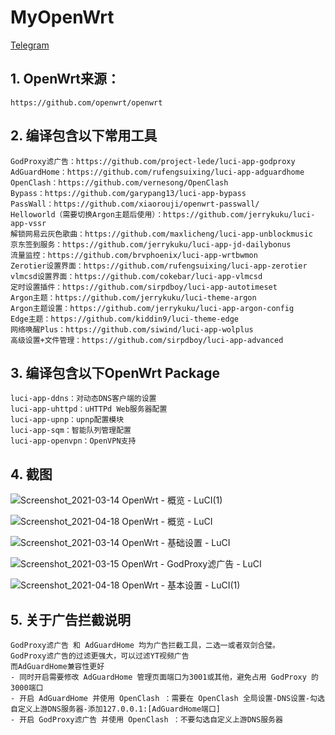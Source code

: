 # MyOpenWrt  
<a href="https://t.me/my_openwrt" target="_blank">Telegram</a>  
  
## 1. OpenWrt来源：  
    https://github.com/openwrt/openwrt  
      
## 2. 编译包含以下常用工具  
    GodProxy滤广告：https://github.com/project-lede/luci-app-godproxy  
    AdGuardHome：https://github.com/rufengsuixing/luci-app-adguardhome  
    OpenClash：https://github.com/vernesong/OpenClash  
    Bypass：https://github.com/garypang13/luci-app-bypass  
    PassWall：https://github.com/xiaorouji/openwrt-passwall/  
    Helloworld（需要切换Argon主题后使用）：https://github.com/jerrykuku/luci-app-vssr
    解锁网易云灰色歌曲：https://github.com/maxlicheng/luci-app-unblockmusic  
    京东签到服务：https://github.com/jerrykuku/luci-app-jd-dailybonus  
    流量监控：https://github.com/brvphoenix/luci-app-wrtbwmon  
    Zerotier设置界面：https://github.com/rufengsuixing/luci-app-zerotier  
    vlmcsd设置界面：https://github.com/cokebar/luci-app-vlmcsd  
    定时设置插件：https://github.com/sirpdboy/luci-app-autotimeset
    Argon主题：https://github.com/jerrykuku/luci-theme-argon  
    Argon主题设置：https://github.com/jerrykuku/luci-app-argon-config  
    Edge主题：https://github.com/kiddin9/luci-theme-edge  
    网络唤醒Plus：https://github.com/siwind/luci-app-wolplus  
    高级设置+文件管理：https://github.com/sirpdboy/luci-app-advanced  
      
## 3. 编译包含以下OpenWrt Package  
    luci-app-ddns：对动态DNS客户端的设置  
    luci-app-uhttpd：uHTTPd Web服务器配置  
    luci-app-upnp：upnp配置模块  
    luci-app-sqm：智能队列管理配置  
    luci-app-openvpn：OpenVPN支持  
      
## 4. 截图  
![Screenshot_2021-03-14 OpenWrt - 概览 - LuCI(1)](https://user-images.githubusercontent.com/72115940/111072058-e9e67700-8513-11eb-836f-877c1bbdd12c.png)  
  
![Screenshot_2021-04-18 OpenWrt - 概览 - LuCI](https://user-images.githubusercontent.com/72115940/115141803-d8434280-a070-11eb-8a29-01b304b418ef.png)
  
![Screenshot_2021-03-14 OpenWrt - 基础设置 - LuCI](https://user-images.githubusercontent.com/72115940/111072054-e81cb380-8513-11eb-9d9b-ba737aad6bbb.png)  
  
![Screenshot_2021-03-15 OpenWrt - GodProxy滤广告 - LuCI](https://user-images.githubusercontent.com/72115940/111124122-17caca80-85ab-11eb-8ca5-ae6d3cbd77a4.png)
  
![Screenshot_2021-04-18 OpenWrt - 基本设置 - LuCI(1)](https://user-images.githubusercontent.com/72115940/115140589-96170280-a06a-11eb-988d-f6084e08317a.png)
  
## 5. 关于广告拦截说明
    GodProxy滤广告 和 AdGuardHome 均为广告拦截工具，二选一或者双剑合璧。  
    GodProxy滤广告的过滤更强大，可以过滤YT视频广告  
    而AdGuardHome兼容性更好  
    - 同时开启需要修改 AdGuardHome 管理页面端口为3001或其他，避免占用 GodProxy 的3000端口  
    - 开启 AdGuardHome 并使用 OpenClash ：需要在 OpenClash 全局设置-DNS设置-勾选自定义上游DNS服务器-添加127.0.0.1:[AdGuardHome端口]  
    - 开启 GodProxy滤广告 并使用 OpenClash ：不要勾选自定义上游DNS服务器
